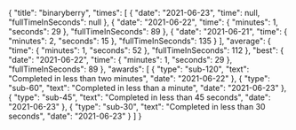 {
  "title": "binaryberry",
  "times": [
    {
      "date": "2021-06-23",
      "time": null,
      "fullTimeInSeconds": null
    },
    {
      "date": "2021-06-22",
      "time": {
        "minutes": 1,
        "seconds": 29
      },
      "fullTimeInSeconds": 89
    },
    {
      "date": "2021-06-21",
      "time": {
        "minutes": 2,
        "seconds": 15
      },
      "fullTimeInSeconds": 135
    }
  ],
  "average": {
    "time": {
      "minutes": 1,
      "seconds": 52
    },
    "fullTimeInSeconds": 112
  },
  "best": {
    "date": "2021-06-22",
    "time": {
      "minutes": 1,
      "seconds": 29
    },
    "fullTimeInSeconds": 89
  },
  "awards": [
    {
      "type": "sub-120",
      "text": "Completed in less than two minutes",
      "date": "2021-06-22"
    },
    {
      "type": "sub-60",
      "text": "Completed in less than a minute",
      "date": "2021-06-23"
    },
    {
      "type": "sub-45",
      "text": "Completed in less than 45 seconds",
      "date": "2021-06-23"
    },
    {
      "type": "sub-30",
      "text": "Completed in less than 30 seconds",
      "date": "2021-06-23"
    }
  ]
}